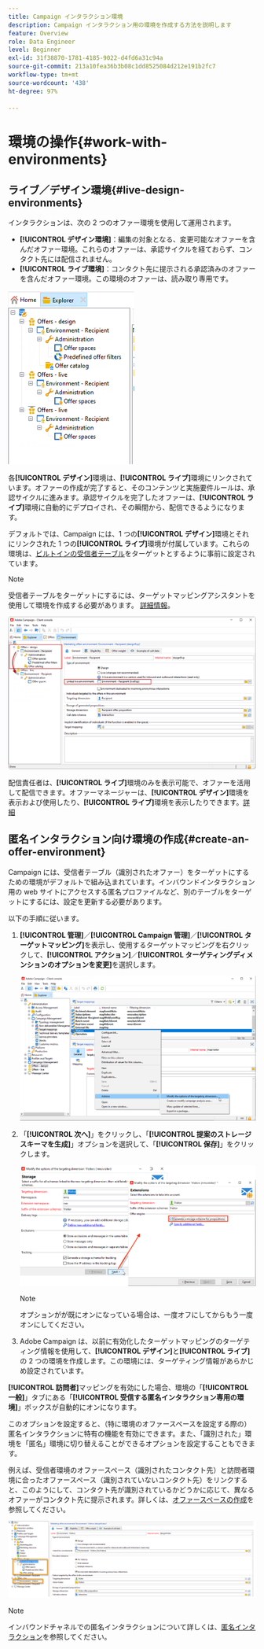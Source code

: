 ```yaml
---
title: Campaign インタラクション環境
description: Campaign インタラクション用の環境を作成する方法を説明します
feature: Overview
role: Data Engineer
level: Beginner
exl-id: 31f38870-1781-4185-9022-d4fd6a31c94a
source-git-commit: 213a10fea36b3b08c1dd8525084d212e191b2fc7
workflow-type: tm+mt
source-wordcount: '438'
ht-degree: 97%

---
```


# 環境の操作{#work-with-environments}

## ライブ／デザイン環境{#live-design-environments}

インタラクションは、次の 2 つのオファー環境を使用して運用されます。

* **[!UICONTROL デザイン環境]**：編集の対象となる、変更可能なオファーを含んだオファー環境。これらのオファーは、承認サイクルを経ておらず、コンタクト先には配信されません。
* **[!UICONTROL ライブ環境]**：コンタクト先に提示される承認済みのオファーを含んだオファー環境。この環境のオファーは、読み取り専用です。

![](assets/offer_environments_overview_001.png)

各&#x200B;**[!UICONTROL デザイン]**&#x200B;環境は、**[!UICONTROL ライブ]**&#x200B;環境にリンクされています。オファーの作成が完了すると、そのコンテンツと実施要件ルールは、承認サイクルに進みます。承認サイクルを完了したオファーは、**[!UICONTROL ライブ]**&#x200B;環境に自動的にデプロイされ、その瞬間から、配信できるようになります。

デフォルトでは、Campaign には、1 つの&#x200B;**[!UICONTROL デザイン]**&#x200B;環境とそれにリンクされた 1 つの&#x200B;**[!UICONTROL ライブ]**&#x200B;環境が付属しています。これらの環境は、[ビルトインの受信者テーブル](../dev/datamodel.md#ootb-profiles)をターゲットとするように事前に設定されています。


>[!NOTE]
>
>受信者テーブルをターゲットにするには、ターゲットマッピングアシスタントを使用して環境を作成する必要があります。 [詳細情報](#creating-an-offer-environment)。

![](assets/offer_environments_overview_002.png)

配信責任者は、**[!UICONTROL ライブ]**&#x200B;環境のみを表示可能で、オファーを活用して配信できます。オファーマネージャーは、**[!UICONTROL デザイン]**&#x200B;環境を表示および使用したり、**[!UICONTROL ライブ]**&#x200B;環境を表示したりできます。[詳細](interaction-operators.md)

## 匿名インタラクション向け環境の作成{#create-an-offer-environment}

Campaign には、受信者テーブル（識別されたオファー）をターゲットにするための環境がデフォルトで組み込まれています。インバウンドインタラクション用の web サイトにアクセスする匿名プロファイルなど、別のテーブルをターゲットにするには、設定を更新する必要があります。

以下の手順に従います。

1. **[!UICONTROL 管理]**／**[!UICONTROL Campaign 管理]**／**[!UICONTROL ターゲットマッピング]**&#x200B;を表示し、使用するターゲットマッピングを右クリックして、**[!UICONTROL アクション]**／**[!UICONTROL ターゲティングディメンションのオプションを変更]**&#x200B;を選択します。

   ![](assets/offer_env_anonymous_001.png)

1. 「**[!UICONTROL 次へ]**」をクリックし、「**[!UICONTROL 提案のストレージスキーマを生成]**」オプションを選択して、「**[!UICONTROL 保存]**」をクリックします。

   ![](assets/offer_env_anonymous_002.png)

   >[!NOTE]
   >
   >オプションがが既にオンになっている場合は、一度オフにしてからもう一度オンにしてください。

1. Adobe Campaign は、以前に有効化したターゲットマッピングのターゲティング情報を使用して、**[!UICONTROL デザイン]**&#x200B;と&#x200B;**[!UICONTROL ライブ]**&#x200B;の 2 つの環境を作成します。この環境には、ターゲティング情報があらかじめ設定されています。

**[!UICONTROL 訪問者]**&#x200B;マッピングを有効にした場合、環境の「**[!UICONTROL 一般]**」タブにある「**[!UICONTROL 受信する匿名インタラクション専用の環境]**」ボックスが自動的にオンになります。

このオプションを設定すると、（特に環境のオファースペースを設定する際の）匿名インタラクションに特有の機能を有効にできます。また、「識別された」環境を「匿名」環境に切り替えることができるオプションを設定することもできます。

例えば、受信者環境のオファースペース（識別されたコンタクト先）と訪問者環境に合ったオファースペース（識別されていないコンタクト先）をリンクすると、このようにして、コンタクト先が識別されているかどうかに応じて、異なるオファーがコンタクト先に提示されます。詳しくは、[オファースペースの作成](interaction-offer-spaces.md)を参照してください。

![](assets/offer_env_anonymous_003.png)

>[!NOTE]
>
>インバウンドチャネルでの匿名インタラクションについて詳しくは、[匿名インタラクション](anonymous-interactions.md)を参照してください。
